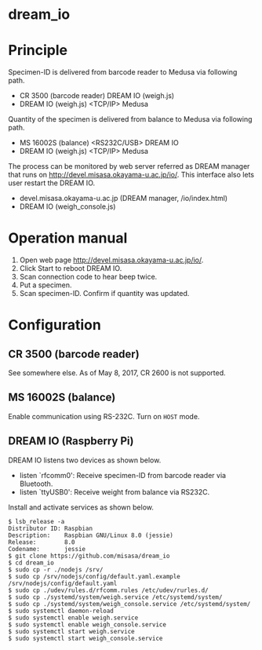 dream_io
====
# Principle

Specimen-ID is delivered from barcode reader to Medusa via following
path.

- CR 3500 (barcode reader) <Bluetooth> DREAM IO (weigh.js)
- DREAM IO (weigh.js) <TCP/IP> Medusa

Quantity of the specimen is delivered from balance to Medusa via
following path.

- MS 16002S (balance) <RS232C/USB> DREAM IO
- DREAM IO (weigh.js) <TCP/IP> Medusa

The process can be monitored by web server referred as DREAM manager
that runs on http://devel.misasa.okayama-u.ac.jp/io/.  This interface
also lets user restart the DREAM IO.

- devel.misasa.okayama-u.ac.jp (DREAM manager, /io/index.html)
- DREAM IO (weigh_console.js)

# Operation manual

1. Open web page http://devel.misasa.okayama-u.ac.jp/io/.
2. Click Start to reboot DREAM IO.
3. Scan connection code to hear beep twice.
4. Put a specimen.
5. Scan specimen-ID.  Confirm if quantity was updated.

# Configuration

## CR 3500 (barcode reader)

See somewhere else.  As of May 8, 2017, CR 2600 is not supported.

## MS 16002S (balance)

Enable communication using RS-232C.  Turn on `HOST` mode.

## DREAM IO (Raspberry Pi)

DREAM IO listens two devices as shown below.

- listen `rfcomm0': Receive specimen-ID from barcode reader via
  Bluetooth.
- listen `ttyUSB0': Receive weight from balance via RS232C.

Install and activate services as shown below.

    $ lsb_release -a
    Distributor ID: Raspbian
    Description:    Raspbian GNU/Linux 8.0 (jessie)
    Release:        8.0
    Codename:       jessie
    $ git clone https://github.com/misasa/dream_io
    $ cd dream_io
    $ sudo cp -r ./nodejs /srv/
    $ sudo cp /srv/nodejs/config/default.yaml.example /srv/nodejs/config/default.yaml
    $ sudo cp ./udev/rules.d/rfcomm.rules /etc/udev/rurles.d/
    $ sudo cp ./systemd/system/weigh.service /etc/systemd/system/
    $ sudo cp ./systemd/system/weigh_console.service /etc/systemd/system/
    $ sudo systemctl daemon-reload
    $ sudo systemctl enable weigh.service
    $ sudo systemctl enable weigh_console.service
    $ sudo systemctl start weigh.service
    $ sudo systemctl start weigh_console.service
